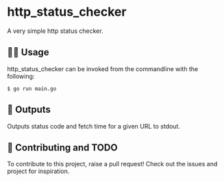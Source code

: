 # http_status_checker
A very simple http status checker.

## 👩‍💻 Usage

http_status_checker can be invoked from the commandline with the following:
```
$ go run main.go
```

## 🔢 Outputs
Outputs status code and fetch time for a given URL to stdout.

## 🚧 Contributing and TODO
To contribute to this project, raise a pull request! Check out the issues and project for inspiration.